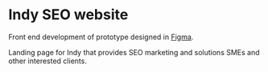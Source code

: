 # Indy SEO website
Front end development of prototype designed in [Figma](https://www.figma.com/file/JXuAS0C7HICH4zNw1U8rbb/SEO-website?node-id=21%3A2550).

Landing page for Indy that provides SEO marketing and solutions SMEs and other interested clients.
